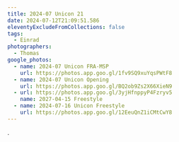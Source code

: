 ```yaml
---
title: 2024-07 Unicon 21
date: 2024-07-12T21:09:51.586
eleventyExcludeFromCollections: false
tags:
  - Einrad
photographers:
  - Thomas
google_photos:
  - name: 2024-07 Unicon FRA-MSP
    url: https://photos.app.goo.gl/1fv9SQ9xuYqsPWtF8
  - name: 2024-07 Unicon Opening
    url: https://photos.app.goo.gl/BQ2ob9Zs2X66XieN9
  - url: https://photos.app.goo.gl/3yjHfnppyP4Fzryv5
    name: 2027-04-15 Freestyle
  - name: 2024-07-16 Unicon Freestyle
    url: https://photos.app.goo.gl/12EeuQnZ1iCMtCwY8
---
```

.
